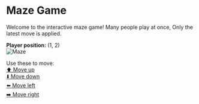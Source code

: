 # Maze Game  
Welcome to the interactive maze game! Many people play at once, Only the latest move is applied.

**Player position:** (1, 2)  
![Maze](https://github-maze-game.vercel.app/images/pos_1_2.png?t=1760793687594)

Use these to move:  
[⬆️ Move up](https://github-maze-game.vercel.app/move/1_2_w)  
[⬇️ Move down](https://github-maze-game.vercel.app/move/1_2_s)  
[⬅️ Move left](https://github-maze-game.vercel.app/move/1_2_a)  
[➡️ Move right](https://github-maze-game.vercel.app/move/1_2_d)
